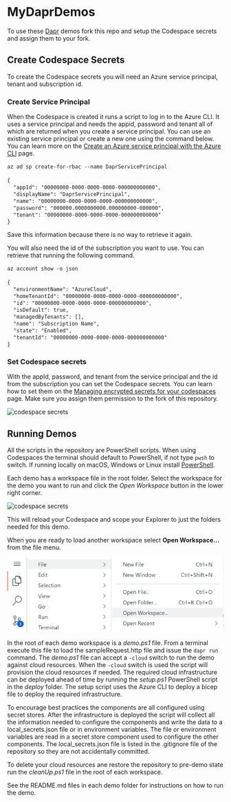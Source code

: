 # MyDaprDemos 

To use these [Dapr](https://dapr.io) demos fork this repo and setup the Codespace secrets and assign them to your fork. 

## Create Codespace Secrets 

To create the Codespace secrets you will need an Azure service principal, tenant and subscription id. 

### Create Service Principal 

When the Codespace is created it runs a script to log in to the Azure CLI. It uses a service principal and needs the appid, password and tenant all of which are returned when you create a service principal. You can use an existing service principal or create a new one using the command below. You can learn more on the [Create an Azure service principal with the Azure CLI](https://docs.microsoft.com/en-us/cli/azure/create-an-azure-service-principal-azure-cli) page. 

``` 
az ad sp create-for-rbac --name DaprServicePrincipal 

{
  "appId": "00000000-0000-0000-0000-000000000000",
  "displayName": "DaprServicePrincipal",
  "name": "00000000-0000-0000-0000-000000000000",
  "password": "000000.0000000000.000000000-000000",
  "tenant": "00000000-0000-0000-0000-000000000000"
} 

``` 

Save this information because there is no way to retrieve it again. 

You will also need the id of the subscription you want to use. You can retrieve that running the following command. 

``` 
az account show -o json 

{
  "environmentName": "AzureCloud",
  "homeTenantId": "00000000-0000-0000-0000-000000000000",
  "id": "00000000-0000-0000-0000-000000000000",
  "isDefault": true,
  "managedByTenants": [],
  "name": "Subscription Name",
  "state": "Enabled",
  "tenantId": "00000000-0000-0000-0000-000000000000"
} 

``` 

### Set Codespace secrets 

With the appId, password, and tenant from the service principal and the id from the subscription you can set the Codespace secrets. You can learn how to set them on the [Managing encrypted secrets for your codespaces](https://docs.github.com/en/codespaces/managing-your-codespaces/managing-encrypted-secrets-for-your-codespaces) page. Make sure you assign them permission to the fork of this repository. 

![codespace secrets](./Images/CodespaceSecrets.png) 

## Running Demos 

All the scripts in the repository are PowerShell scripts. When using Codespaces the terminal should default to PowerShell, if not type `pwsh` to switch. If running locally on macOS, Windows or Linux install [PowerShell](https://github.com/powershell/powershell).

Each demo has a workspace file in the root folder. Select the workspace for the demo you want to run and click the *Open Workspace* button in the lower right corner.

![codespace secrets](./Images/OpenWorkspace.png)

This will reload your Codespace and scope your Explorer to just the folders needed for this demo. 

When you are ready to load another workspace select **Open Workspace...** from the file menu.

![open workspace](./Images/OpenWorkspaceFileMenu.png)

In the root of each demo workspace is a _demo.ps1_ file. From a terminal execute this file to load the sampleRequest.http file and issue the `dapr run` command. The _demo.ps1_ file can accept a `-cloud` switch to run the demo against cloud resources. When the `-cloud` switch is used the script will provision the cloud resources if needed. The required cloud infrastructure can be deployed ahead of time by running the _setup.ps1_ PowerShell script in the _deploy_ folder. The setup script uses the Azure CLI to deploy a bicep file to deploy the required infrastructure. 

 To encourage best practices the components are all configured using secret stores. After the infrastructure is deployed the script will collect all the information needed to configure the components and write the data to a local_secrets.json file or in environment variables. The file or environment variables are read in a secret store component used to configure the other components. The local_secrets.json file is listed in the .gitignore file of the repository so they are not accidentally committed.

 To delete your cloud resources ane restore the repository to pre-demo state run the _cleanUp.ps1_ file in the root of each workspace.

 See the README.md files in each demo folder for instructions on how to run the demo. 